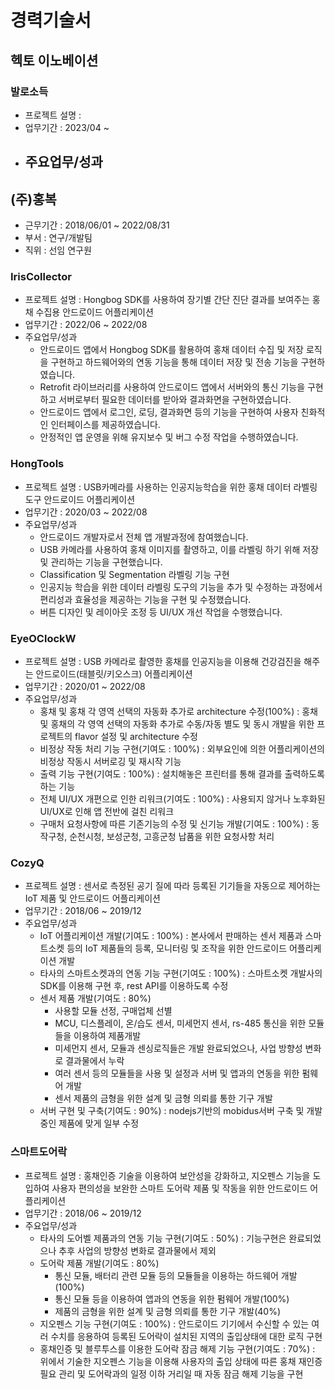 # 경력기술서

## 헥토 이노베이션
### 발로소득
  - 프로젝트 설명 : 
  - 업무기간 : 2023/04 ~ 
  - 주요업무/성과
    - 

## (주)홍복
- 근무기간 : 2018/06/01 ~ 2022/08/31
- 부서 : 연구/개발팀
- 직위 : 선임 연구원

### IrisCollector
 - 프로젝트 설명 : Hongbog SDK를 사용하여 장기별 간단 진단 결과를 보여주는 홍채 수집용 안드로이드 어플리케이션
 - 업무기간 : 2022/06 ~ 2022/08
 - 주요업무/성과
   - 안드로이드 앱에서 Hongbog SDK를 활용하여 홍채 데이터 수집 및 저장 로직을 구현하고 하드웨어와의 연동 기능을 통해 데이터 저장 및 전송 기능을 구현하였습니다.
   - Retrofit 라이브러리를 사용하여 안드로이드 앱에서 서버와의 통신 기능을 구현하고 서버로부터 필요한 데이터를 받아와 결과화면을 구현하였습니다.
   - 안드로이드 앱에서 로그인, 로딩, 결과화면 등의 기능을 구현하여 사용자 친화적인 인터페이스를 제공하였습니다.
   - 안정적인 앱 운영을 위해 유지보수 및 버그 수정 작업을 수행하였습니다.

### HongTools
 - 프로젝트 설명 : USB카메라를 사용하는 인공지능학습을 위한 홍채 데이터 라벨링 도구 안드로이드 어플리케이션
 - 업무기간 : 2020/03 ~ 2022/08
 - 주요업무/성과
   - 안드로이드 개발자로서 전체 앱 개발과정에 참여했습니다.
   - USB 카메라를 사용하여 홍채 이미지를 촬영하고, 이를 라벨링 하기 위해 저장 및 관리하는 기능을 구현했습니다.
   - Classification 및 Segmentation 라벨링 기능 구현
   - 인공지능 학습을 위한 데이터 라벨링 도구의 기능을 추가 및 수정하는 과정에서 편리성과 효율성을 제공하는 기능을 구현 및 수정했습니다.
   - 버튼 디자인 및 레이아웃 조정 등 UI/UX 개선 작업을 수행했습니다.

### EyeOClockW
 - 프로젝트 설명 : USB 카메라로 촬영한 홍채를 인공지능을 이용해 건강검진을 해주는 안드로이드(태블릿/키오스크) 어플리케이션
 - 업무기간 : 2020/01 ~ 2022/08
 - 주요업무/성과
   - 홍채 및 홍채 각 영역 선택의 자동화 추가로 architecture 수정(100%) : 홍채 및 홍채의 각 영역 선택의 자동화 추가로 수동/자동 별도 및 동시 개발을 위한 프로젝트의 flavor 설정 및 architecture 수정
   - 비정상 작동 처리 기능 구현(기여도 : 100%) : 외부요인에 의한 어플리케이션의 비정상 작동시 서버로깅 및 재시작 기능
   - 출력 기능 구현(기여도 : 100%) : 설치해놓은 프린터를 통해 결과를 출력하도록 하는 기능
   - 전체 UI/UX 개편으로 인한 리워크(기여도 : 100%) : 사용되지 않거나 노후화된 UI/UX로 인해 앱 전반에 걸친 리워크
   - 구매처 요청사항에 따른 기존기능의 수정 및 신기능 개발(기여도 : 100%) : 동작구청, 순천시청, 보성군청, 고흥군청 납품을 위한 요청사항 처리


### CozyQ
  - 프로젝트 설명 : 센서로 측정된 공기 질에 따라 등록된 기기들을 자동으로 제어하는 IoT 제품 및 안드로이드 어플리케이션
  - 업무기간 : 2018/06 ~ 2019/12
  - 주요업무/성과
    - IoT 어플리케이션 개발(기여도 : 100%) : 본사에서 판매하는 센서 제품과 스마트소켓 등의 IoT 제품들의 등록, 모니터링 및 조작을 위한 안드로이드 어플리케이션 개발
    - 타사의 스마트소켓과의 연동 기능 구현(기여도 : 100%) : 스마트소켓 개발사의 SDK를 이용해 구현 후, rest API를 이용하도록 수정
    - 센서 제품 개발(기여도 : 80%)
      - 사용할 모듈 선정, 구매업체 선별
      - MCU, 디스플레이, 온/습도 센서, 미세먼지 센서, rs-485 통신을 위한 모듈들을 이용하여 제품개발
      - 미세먼지 센서, 모듈과 센싱로직들은 개발 완료되었으나, 사업 방향성 변화로 결과물에서 누락
      - 여러 센서 등의 모듈들을 사용 및 설정과 서버 및 앱과의 연동을 위한 펌웨어 개발
      - 센서 제품의 금형을 위한 설계 및 금형 의뢰를 통한 기구 개발
    - 서버 구현 및 구축(기여도 : 90%) : nodejs기반의 mobidus서버 구축 및 개발 중인 제품에 맞게 일부 수정

### 스마트도어락
  - 프로젝트 설명 : 홍채인증 기술을 이용하여 보안성을 강화하고, 지오펜스 기능을 도입하여 사용자 편의성을 보완한 스마트 도어락 제품 및 작동을 위한 안드로이드 어플리케이션
  - 업무기간 : 2018/06 ~ 2019/12
  - 주요업무/성과
    - 타사의 도어벨 제품과의 연동 기능 구현(기여도 : 50%) : 기능구현은 완료되었으나 추후 사업의 방향성 변화로 결과물에서 제외
    - 도어락 제품 개발(기여도 : 80%)
      - 통신 모듈, 배터리 관련 모듈 등의 모듈들을 이용하는 하드웨어 개발(100%)
      - 통신 모듈 등을 이용하여 앱과의 연동을 위한 펌웨어 개발(100%)
      - 제품의 금형을 위한 설계 및 금형 의뢰를 통한 기구 개발(40%)
    - 지오펜스 기능 구현(기여도 : 100%) : 안드로이드 기기에서 수신할 수 있는 여러 수치를 응용하여 등록된 도어락이 설치된 지역의 출입상태에 대한 로직 구현
    - 홍채인증 및 블루투스를 이용한 도어락 잠금 해제 기능 구현(기여도 : 70%) : 위에서 기술한 지오펜스 기능을 이용해 사용자의 출입 상태에 따른 홍채 재인증 필요 관리 및 도어락과의 일정 이하 거리일 때 자동 잠금 해제 기능을 구현
